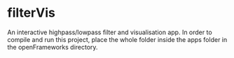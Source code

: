 # filterVis

An interactive highpass/lowpass filter and visualisation app.
In order to compile and run this project, place the whole folder inside the apps folder in the openFrameworks directory.